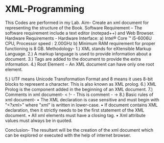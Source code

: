 # XML-Programming
This Codes are performed in my Lab.
Aim- Create an xml document for representing the structure of the Book.
Software Requirement – The software requirement include a text editor (notepad++) and Web Browser.  
Hardware Requirements - Hardware Interface:
a)	Intel® Core ™  i5-6006U CPU, Processor speed : 2.00GHz
            b)   Minimum RAM requirement for proper functioning is 8 GB.
Methodology-
1.)	XML stands for eXtensible Markup Language.
2.)	A markup language is used to provide information about a document.
3.)	Tags are added to the document to provide the extra information.
4.)	Root Element − An XML document can have only one root element.

5.)	UTF means Unicode Transformation Format and 8 means it uses 8-bit blocks to represent a character. This is also known as XML prolog.
6.)	XML Prolog is the component added in the beginning of an XML document.
7.)	Comments in xml document- < !- - This is comment - ->
8.)	Basic rules of xml document-
•	The XML declaration is case sensitive and must begin with "<?xml>" where "xml" is written in lower-case.
•	If document contains XML declaration, then it strictly needs to be the first statement of the XML document.
•	All xml elements must have a closing tag.
•	Xml attribute values must always be in quoted.

Conclusion-   The resultant will be the creation of the xml document which can be explored or executed with the help of internet browser. 
